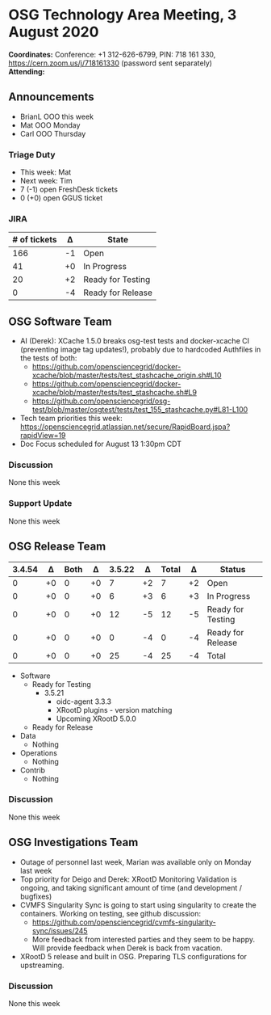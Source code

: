 # OSG Technology Area Meeting, 3 August 2020

**Coordinates:** Conference: +1 312-626-6799, PIN: 718 161 330, <https://cern.zoom.us/j/718161330> (password sent separately)  
**Attending:**   


## Announcements

-   BrianL OOO this week
-   Mat OOO Monday
-   Carl OOO Thursday


### Triage Duty

-   This week: Mat
-   Next week: Tim
-   7 (-1) open FreshDesk tickets
-   0 (+0) open GGUS ticket


### JIRA

| # of tickets | &Delta; | State             |
|------------ |------- |----------------- |
| 166          | -1      | Open              |
| 41           | +0      | In Progress       |
| 20           | +2      | Ready for Testing |
| 0            | -4      | Ready for Release |


## OSG Software Team

-   AI (Derek): XCache 1.5.0 breaks osg-test tests and docker-xcache CI (preventing image tag updates!), probably due to hardcoded Authfiles in the tests of both:  
    -   <https://github.com/opensciencegrid/docker-xcache/blob/master/tests/test_stashcache_origin.sh#L10>
    -   <https://github.com/opensciencegrid/docker-xcache/blob/master/tests/test_stashcache.sh#L9>
    -   <https://github.com/opensciencegrid/osg-test/blob/master/osgtest/tests/test_155_stashcache.py#L81-L100>
-   Tech team priorities this week: <https://opensciencegrid.atlassian.net/secure/RapidBoard.jspa?rapidView=19>
-   Doc Focus scheduled for August 13 1:30pm CDT


### Discussion

None this week  


### Support Update

None this week  


## OSG Release Team

| 3.4.54 | &Delta; | Both | &Delta; | 3.5.22 | &Delta; | Total | &Delta; | Status            |
| ------ | ------- | ---- | ------- | ------ | ------- | ----- | ------- | ----------------- |
| 0      | +0      | 0    | +0      | 7      | +2      | 7     | +2      | Open              |
| 0      | +0      | 0    | +0      | 6      | +3      | 6     | +3      | In Progress       |
| 0      | +0      | 0    | +0      | 12     | -5      | 12    | -5      | Ready for Testing |
| 0      | +0      | 0    | +0      | 0      | -4      | 0     | -4      | Ready for Release |
| 0      | +0      | 0    | +0      | 25     | -4      | 25    | -4      | Total             |

-   Software  
    -   Ready for Testing  
        -   3.5.21  
            -   oidc-agent 3.3.3
            -   XRootD plugins - version matching
            -   Upcoming XRootD 5.0.0
    -   Ready for Release  
-   Data  
    -   Nothing
-   Operations  
    -   Nothing
-   Contrib  
    -   Nothing


### Discussion

None this week  


## OSG Investigations Team

-   Outage of personnel last week, Marian was available only on Monday last week
-   Top priority for Deigo and Derek: XRootD Monitoring Validation is ongoing, and taking significant amount of time (and development / bugfixes)
-   CVMFS Singularity Sync is going to start using singularity to create the containers. Working on testing, see github discussion:  
    -   <https://github.com/opensciencegrid/cvmfs-singularity-sync/issues/245>
    -   More feedback from interested parties and they seem to be happy. Will provide feedback when Derek is back from vacation.
-   XRootD 5 release and built in OSG. Preparing TLS configurations for upstreaming.


### Discussion

None this week
